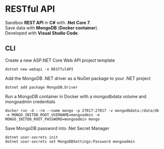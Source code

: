 # RESTful API
Sandbox **REST API** in **C#** with **.Net Core 7**.  
Save data with **MongoDB** (**Docker container**).  
Developed with **Visual Studio Code**.

## CLI
Create a new ASP.NET Core Web API project template
```console
dotnet new webapi -n RESTfulAPI
```

Add the MongoDB .NET driver as a NuGet package to your .NET project
```console
dotnet add package MongoDB.Driver
```

Run a MongoDB container in Docker with a mongodbdata volume and mongoadmin credentials
```console
docker run -d --rm --name mongo -p 27017:27017 -v mongodbdata:/data/db -e MONGO_INITDB_ROOT_USERNAME=mongoadmin -e MONGO_INITDB_ROOT_PASSWORD=mongoadmin mongo
```

Save MongoDB password into .Net Secret Manager 
```console
dotnet user-secrets init
dotnet user-secrets set MongoDBSettings:Password mongoadmin
```